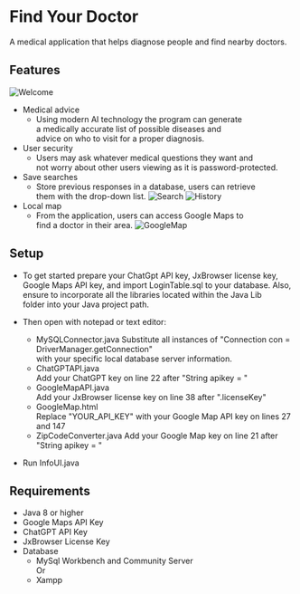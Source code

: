 # Find Your Doctor

A medical application that helps diagnose people and find nearby doctors.


## Features

![Welcome](https://github.com/Tyouhn/WHE-Health/assets/30061954/7f611215-e5e9-44ca-b54d-eaae45fec8c5)
- Medical advice
  	- Using modern AI technology the program can generate <br>
  	  a medically accurate list of possible diseases and <br>
  	  advice on who to visit for a proper diagnosis. 
- User security
	- Users may ask whatever medical questions they want and <br>
	  not worry about other users viewing as it is password-protected.
- Save searches
  	- Store previous responses in a database, users can retrieve <br>
  	  them with the drop-down list.
![Search](https://github.com/Tyouhn/WHE-Health/assets/30061954/29d60963-3156-4965-8c81-3cbc915e4dcd)
![History](https://github.com/Tyouhn/WHE-Health/assets/30061954/8070c62c-6257-4009-a028-6a55a25be200)
- Local map
   	- From the application, users can access Google Maps to <br>
   	  find a doctor in their area.
![GoogleMap](https://github.com/Tyouhn/WHE-Health/assets/30061954/62afec2e-9a94-4511-b73e-ae0337413b69)

## Setup

- To get started prepare your ChatGpt API key, JxBrowser license key, <br>
Google Maps API key, and import LoginTable.sql to your database. Also, <br>
ensure to incorporate all the libraries located within the Java Lib <br>
folder into your Java project path.

- Then open with notepad or text editor:
  	- MySQLConnector.java
		Substitute all instances of "Connection con = DriverManager.getConnection" <br>
		with your specific local database server information.
	- ChatGPTAPI.java <br>
	        Add your ChatGPT key on line 22 after "String apikey = " 
	- GoogleMapAPI.java <br>
	        Add your JxBrowser license key on line 38 after ".licenseKey"
   	- GoogleMap.html <br>
  	        Replace "YOUR_API_KEY" with your Google Map API key on lines 27 and 147
	- ZipCodeConverter.java
   		Add your Google Map key on line 21 after "String apikey = "
- Run InfoUI.java

## Requirements

- Java 8 or higher
- Google Maps API Key
- ChatGPT API Key
- JxBrowser License Key
- Database
  	- MySql Workbench and Community Server <br>
	                  Or
	- Xampp



